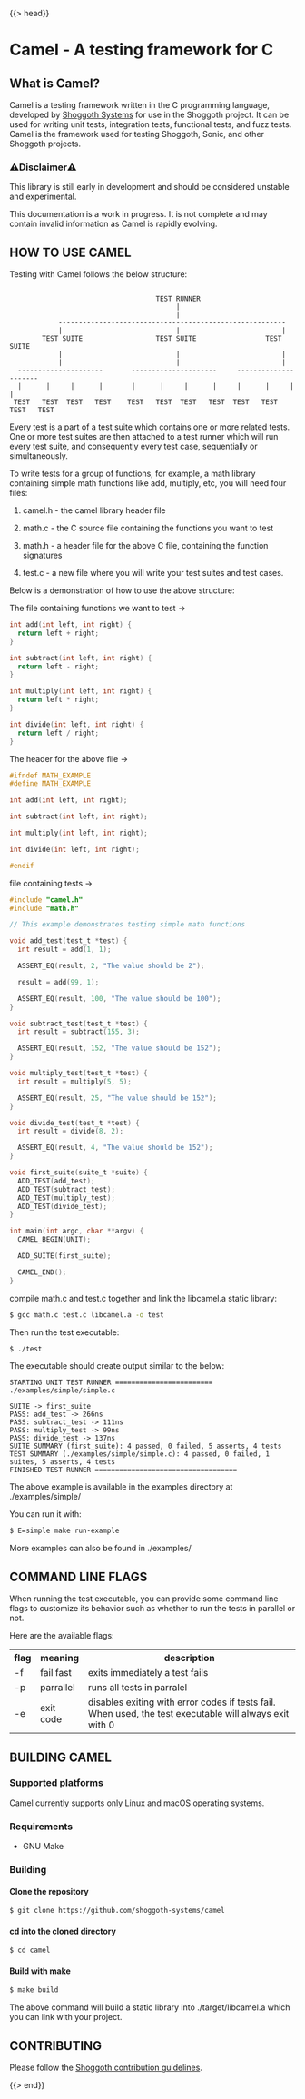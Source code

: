 {{> head}}

# Camel - A testing framework for C

## What is Camel?

Camel is a testing framework written in the C programming language, developed by [Shoggoth Systems](https://shoggoth.systems) for use in the Shoggoth project.
It can be used for writing unit tests, integration tests, functional tests, and fuzz tests. Camel is the framework used for testing Shoggoth, Sonic, and other Shoggoth projects.

### ⚠️Disclaimer⚠️

This library is still early in development and should be considered unstable and experimental.

This documentation is a work in progress. It is not complete and may contain invalid information as Camel is rapidly evolving.

## HOW TO USE CAMEL

Testing with Camel follows the below structure:
```text

                                    TEST RUNNER
                                         |
                                         |
            --------------------------------------------------------
            |                            |                         |
        TEST SUITE                  TEST SUITE                 TEST SUITE
            |                            |                         |
            |                            |                         |
  ---------------------       ---------------------     ---------------------
  |      |     |      |       |      |     |      |     |      |     |      |
 TEST   TEST  TEST   TEST    TEST   TEST  TEST   TEST  TEST   TEST  TEST   TEST

```

Every test is a part of a test suite which contains one or more related tests. One or more test suites are then attached to a test runner which will run every test suite, and consequently every test case, sequentially or simultaneously.

To write tests for a group of functions, for example, a math library containing simple math functions like add, multiply, etc, you will need four files:

1. camel.h - the camel library header file

2. math.c - the C source file containing the functions you want to test

3. math.h - a header file for the above C file, containing the function signatures

4. test.c - a new file where you will write your test suites and test cases.

Below is a demonstration of how to use the above structure:


The file containing functions we want to test ->

```c
int add(int left, int right) {
  return left + right;
}

int subtract(int left, int right) {
  return left - right;
}

int multiply(int left, int right) {
  return left * right;
}

int divide(int left, int right) {
  return left / right;
}
```

The header for the above file ->
```c
#ifndef MATH_EXAMPLE
#define MATH_EXAMPLE

int add(int left, int right);

int subtract(int left, int right);

int multiply(int left, int right);

int divide(int left, int right);

#endif
```

file containing tests ->

```c
#include "camel.h"
#include "math.h"

// This example demonstrates testing simple math functions

void add_test(test_t *test) {
  int result = add(1, 1);

  ASSERT_EQ(result, 2, "The value should be 2");

  result = add(99, 1);

  ASSERT_EQ(result, 100, "The value should be 100");
}

void subtract_test(test_t *test) {
  int result = subtract(155, 3);

  ASSERT_EQ(result, 152, "The value should be 152");
}

void multiply_test(test_t *test) {
  int result = multiply(5, 5);

  ASSERT_EQ(result, 25, "The value should be 152");
}

void divide_test(test_t *test) {
  int result = divide(8, 2);

  ASSERT_EQ(result, 4, "The value should be 152");
}

void first_suite(suite_t *suite) {
  ADD_TEST(add_test);
  ADD_TEST(subtract_test);
  ADD_TEST(multiply_test);
  ADD_TEST(divide_test);
}

int main(int argc, char **argv) {
  CAMEL_BEGIN(UNIT);

  ADD_SUITE(first_suite);

  CAMEL_END();
}
```

compile math.c and test.c together and link the libcamel.a static library:

```bash
$ gcc math.c test.c libcamel.a -o test
```

Then run the test executable:

```bash
$ ./test
```

The executable should create output similar to the below:

```
STARTING UNIT TEST RUNNER ======================== ./examples/simple/simple.c

SUITE -> first_suite
PASS: add_test -> 266ns
PASS: subtract_test -> 111ns
PASS: multiply_test -> 99ns
PASS: divide_test -> 137ns
SUITE SUMMARY (first_suite): 4 passed, 0 failed, 5 asserts, 4 tests
TEST SUMMARY (./examples/simple/simple.c): 4 passed, 0 failed, 1 suites, 5 asserts, 4 tests
FINISHED TEST RUNNER ===================================
```


The above example is available in the examples directory at ./examples/simple/

You can run it with:

```bash
$ E=simple make run-example
```

More examples can  also be found in ./examples/

## COMMAND LINE FLAGS

When running the test executable, you can provide some command line flags to customize its behavior such as whether to run the tests in parallel or not.

Here are the available flags:

<table>
<tr>
<th>flag</th>
<th>meaning</th>
<th>description</th>
</tr>

<tr>
<td>-f</td>
<td>fail fast</td>
<td>exits immediately a test fails</td>
</tr>

<tr>
<td>-p</td>
<td>parrallel</td>
<td>runs all tests in parralel</td>
</tr>

<tr>
<td>-e</td>
<td>exit code</td>
<td>disables exiting with error codes if tests fail. When used, the test executable will always exit with 0</td>
</tr>
</table>


## BUILDING CAMEL

### Supported platforms

Camel currently supports only Linux and macOS operating systems.


### Requirements

* GNU Make


### Building

#### Clone the repository

```bash
$ git clone https://github.com/shoggoth-systems/camel
```

#### cd into the cloned directory

```bash
$ cd camel
```

#### Build with make

```bash
$ make build
```

The above command will build a static library into ./target/libcamel.a which you can link with your project.

## CONTRIBUTING

Please follow the [Shoggoth contribution guidelines](/explorer/docs#contributing).

{{> end}}

